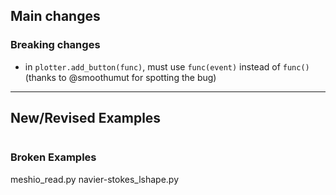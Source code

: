 ## Main changes

### Breaking changes
- in `plotter.add_button(func)`, must use `func(event)` instead of `func()`
(thanks to @smoothumut for spotting the bug)

-------------------------
## New/Revised Examples
```
```

### Broken Examples
meshio_read.py
navier-stokes_lshape.py



